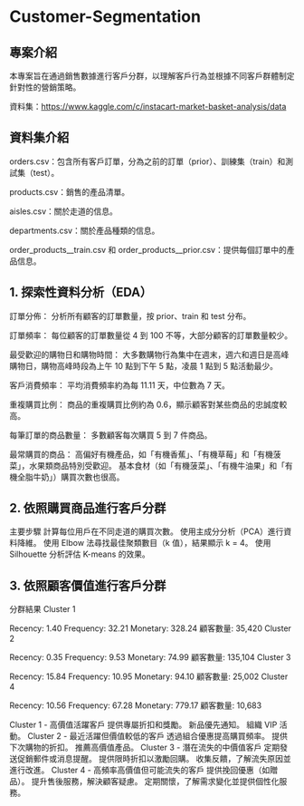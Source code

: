# Customer-Segmentation

## 專案介紹

本專案旨在通過銷售數據進行客戶分群，以理解客戶行為並根據不同客戶群體制定針對性的營銷策略。

資料集：https://www.kaggle.com/c/instacart-market-basket-analysis/data

## 資料集介紹

orders.csv：包含所有客戶訂單，分為之前的訂單（prior）、訓練集（train）和測試集（test）。

products.csv：銷售的產品清單。

aisles.csv：關於走道的信息。

departments.csv：關於產品種類的信息。

order_products__train.csv 和 order_products__prior.csv：提供每個訂單中的產品信息。

## 1. 探索性資料分析（EDA）

訂單分佈：
分析所有顧客的訂單數量，按 prior、train 和 test 分布。

訂單頻率：
每位顧客的訂單數量從 4 到 100 不等，大部分顧客的訂單數量較少。

最受歡迎的購物日和購物時間：
大多數購物行為集中在週末，週六和週日是高峰購物日，購物高峰時段為上午 10 點到下午 5 點，凌晨 1 點到 5 點活動最少。

客戶消費頻率：
平均消費頻率約為每 11.11 天，中位數為 7 天。

重複購買比例：
商品的重複購買比例約為 0.6，顯示顧客對某些商品的忠誠度較高。

每筆訂單的商品數量：
多數顧客每次購買 5 到 7 件商品。

最常購買的商品：
高偏好有機產品，如「有機香蕉」、「有機草莓」和「有機菠菜」，水果類商品特別受歡迎。
基本食材（如「有機菠菜」、「有機牛油果」和「有機全脂牛奶」）購買次數也很高。

## 2. 依照購買商品進行客戶分群

主要步驟
計算每位用戶在不同走道的購買次數。
使用主成分分析（PCA）進行資料降維。
使用 Elbow 法尋找最佳聚類數目（k 值），結果顯示 k = 4。
使用 Silhouette 分析評估 K-means 的效果。

## 3. 依照顧客價值進行客戶分群

分群結果
Cluster 1

Recency: 1.40
Frequency: 32.21
Monetary: 328.24
顧客數量: 35,420
Cluster 2

Recency: 0.35
Frequency: 9.53
Monetary: 74.99
顧客數量: 135,104
Cluster 3

Recency: 15.84
Frequency: 10.95
Monetary: 94.10
顧客數量: 25,002
Cluster 4

Recency: 10.56
Frequency: 67.28
Monetary: 779.17
顧客數量: 10,683

Cluster 1 - 高價值活躍客戶
提供專屬折扣和獎勵。
新品優先通知。
組織 VIP 活動。
Cluster 2 - 最近活躍但價值較低的客戶
透過組合優惠提高購買頻率。
提供下次購物的折扣。
推薦高價值產品。
Cluster 3 - 潛在流失的中價值客戶
定期發送促銷郵件或消息提醒。
提供限時折扣以激勵回購。
收集反饋，了解流失原因並進行改進。
Cluster 4 - 高頻率高價值但可能流失的客戶
提供挽回優惠（如贈品）。
提升售後服務，解決顧客疑慮。
定期關懷，了解需求變化並提供個性化服務。

